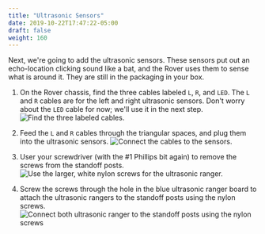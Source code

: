 ```yaml
---
title: "Ultrasonic Sensors"
date: 2019-10-22T17:47:22-05:00
draft: false
weight: 160
---
```


Next, we're going to add the ultrasonic sensors.
These sensors put out an echo-location clicking sound like a bat, and the Rover uses them to sense what is around it.
They are still in the packaging in your box.

1. On the Rover chassis, find the three cables labeled `L`, `R`, and `LED`. The `L` and `R` cables are for the left and right ultrasonic sensors. Don't worry about the `LED` cable for now; we'll use it in the next step.
   ![Find the three labeled cables.](/images/start/ThreeCables.jpg "Three cables")
   
1. Feed the `L` and `R` cables through the triangular spaces, and plug them into the ultrasonic sensors. ![Connect the cables to the sensors.](/images/start/HangingRangers.jpg "Hanging ultrasonic sensors.")

1. User your screwdriver (with the #1 Phillips bit again) to remove the screws from the standoff posts.
   ![Use the larger, white nylon screws for the ultrasonic ranger.](/images/start/08_UltrasonicRangerScrews.jpg "Ultrasonic ranger screws")

1. Screw the screws through the hole in the blue ultrasonic ranger board to attach the ultrasonic rangers to the standoff posts using the nylon screws.
   ![Connect both ultrasonic ranger to the standoff posts using the nylon screws](/images/start/AttachedRangers.jpg "Attached rangers.")

